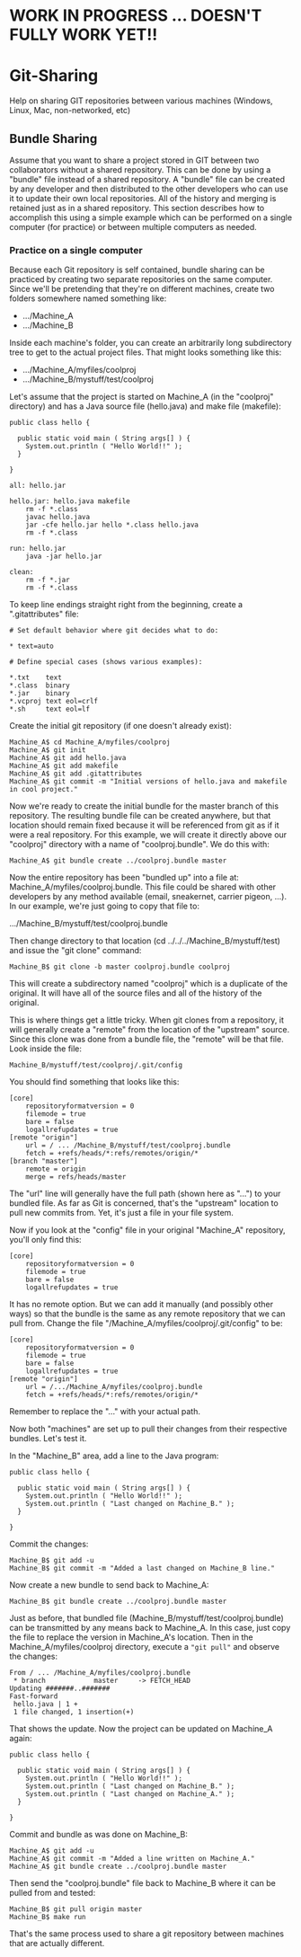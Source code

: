 # WORK IN PROGRESS ... DOESN'T FULLY WORK YET!!

# Git-Sharing
Help on sharing GIT repositories between various machines (Windows, Linux, Mac, non-networked, etc)

## Bundle Sharing
Assume that you want to share a project stored in GIT between two collaborators without a shared repository. This can be done by using a "bundle" file instead of a shared repository. A "bundle" file can be created by any developer and then distributed to the other developers who can use it to update their own local repositories. All of the history and merging is retained just as in a shared repository. This section describes how to accomplish this using a simple example which can be performed on a single computer (for practice) or between multiple computers as needed.

### Practice on a single computer

Because each Git repository is self contained, bundle sharing can be practiced by creating two separate repositories on the same computer. Since we'll be pretending that they're on different machines, create two folders somewhere named something like:

* .../Machine_A
* .../Machine_B

Inside each machine's folder, you can create an arbitrarily long subdirectory tree to get to the actual project files. That might looks something like this:

* .../Machine_A/myfiles/coolproj
* .../Machine_B/mystuff/test/coolproj

Let's assume that the project is started on Machine_A (in the "coolproj" directory) and has a Java source file (hello.java) and make file (makefile):

```
public class hello {

  public static void main ( String args[] ) {
    System.out.println ( "Hello World!!" );
  }

}
```

```
all: hello.jar

hello.jar: hello.java makefile
	rm -f *.class
	javac hello.java
	jar -cfe hello.jar hello *.class hello.java
	rm -f *.class

run: hello.jar
	java -jar hello.jar

clean:
	rm -f *.jar
	rm -f *.class
```
To keep line endings straight right from the beginning, create a ".gitattributes" file:

```
# Set default behavior where git decides what to do:

* text=auto

# Define special cases (shows various examples):

*.txt    text
*.class  binary
*.jar    binary
*.vcproj text eol=crlf
*.sh     text eol=lf
```

Create the initial git repository (if one doesn't already exist):
```
Machine_A$ cd Machine_A/myfiles/coolproj
Machine_A$ git init
Machine_A$ git add hello.java
Machine_A$ git add makefile
Machine_A$ git add .gitattributes
Machine_A$ git commit -m "Initial versions of hello.java and makefile in cool project." 
```
Now we're ready to create the initial bundle for the master branch of this repository. The resulting bundle file can be created anywhere, but that location should remain fixed because it will be referenced from git as if it were a real repository. For this example, we will create it directly above our "coolproj" directory with a name of "coolproj.bundle". We do this with:

```
Machine_A$ git bundle create ../coolproj.bundle master
```
Now the entire repository has been "bundled up" into a file at: Machine_A/myfiles/coolproj.bundle. This file could be shared with other developers by any method available (email, sneakernet, carrier pigeon, ...). In our example, we're just going to copy that file to:

.../Machine_B/mystuff/test/coolproj.bundle

Then change directory to that location (cd ../../../Machine_B/mystuff/test) and issue the "git clone" command:

```
Machine_B$ git clone -b master coolproj.bundle coolproj
```
This will create a subdirectory named "coolproj" which is a duplicate of the original. It will have all of the source files and all of the history of the original.

This is where things get a little tricky. When git clones from a repository, it will generally create a "remote" from the location of the "upstream" source. Since this clone was done from a bundle file, the "remote" will be that file. Look inside the file:

```Machine_B/mystuff/test/coolproj/.git/config```

You should find something that looks like this:

```
[core]
	repositoryformatversion = 0
	filemode = true
	bare = false
	logallrefupdates = true
[remote "origin"]
	url = / ... /Machine_B/mystuff/test/coolproj.bundle
	fetch = +refs/heads/*:refs/remotes/origin/*
[branch "master"]
	remote = origin
	merge = refs/heads/master
```
The "url" line will generally have the full path (shown here as "...") to your bundled file. As far as Git is concerned, that's the "upstream" location to pull new commits from. Yet, it's just a file in your file system.

Now if you look at the "config" file in your original "Machine_A" repository, you'll only find this:

```
[core]
	repositoryformatversion = 0
	filemode = true
	bare = false
	logallrefupdates = true
```
It has no remote option. But we can add it manually (and possibly other ways) so that the bundle is the same as any remote repository that we can pull from. Change the file "/Machine_A/myfiles/coolproj/.git/config" to be:

```
[core]
	repositoryformatversion = 0
	filemode = true
	bare = false
	logallrefupdates = true
[remote "origin"]
	url = /.../Machine_A/myfiles/coolproj.bundle
	fetch = +refs/heads/*:refs/remotes/origin/*
```
Remember to replace the "..." with your actual path.

Now both "machines" are set up to pull their changes from their respective bundles. Let's test it.

In the "Machine_B" area, add a line to the Java program:

```
public class hello {

  public static void main ( String args[] ) {
    System.out.println ( "Hello World!!" );
    System.out.println ( "Last changed on Machine_B." );
  }

}
```
Commit the changes:

```
Machine_B$ git add -u
Machine_B$ git commit -m "Added a last changed on Machine_B line."
```

Now create a new bundle to send back to Machine_A:

```
Machine_B$ git bundle create ../coolproj.bundle master
```
Just as before, that bundled file (Machine_B/mystuff/test/coolproj.bundle) can be transmitted by any means back to Machine_A. In this case, just copy the file to replace the version in Machine_A's location. Then in the Machine_A/myfiles/coolproj directory, execute a ```"git pull"``` and observe the changes:

```
From / ... /Machine_A/myfiles/coolproj.bundle
 * branch            master     -> FETCH_HEAD
Updating #######..#######
Fast-forward
 hello.java | 1 +
 1 file changed, 1 insertion(+)
```
That shows the update. Now the project can be updated on Machine_A again:

```
public class hello {

  public static void main ( String args[] ) {
    System.out.println ( "Hello World!!" );
    System.out.println ( "Last changed on Machine_B." );
    System.out.println ( "Last changed on Machine_A." );
  }

}
```
Commit and bundle as was done on Machine_B:
```
Machine_A$ git add -u
Machine_A$ git commit -m "Added a line written on Machine_A."
Machine_A$ git bundle create ../coolproj.bundle master
```
Then send the "coolproj.bundle" file back to Machine_B where it can be pulled from and tested:

```
Machine_B$ git pull origin master
Machine_B$ make run
```

That's the same process used to share a git repository between machines that are actually different.
